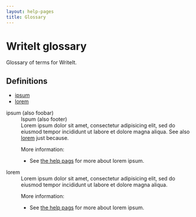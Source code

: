 ```yaml
---
layout: help-pages
title: Glossary
---
```


WriteIt glossary
====================

<p class="lead">Glossary of terms for WriteIt.</p>

<!-- one-sentence description of WriteIt -->

## Definitions

<ul class="definitions">
  <li><a href="#ipsum">ipsum</a></li>
  <li><a href="#lorem">lorem</a></li>
</ul>

<dl class="glossary">

  <dt>
    <a name="ipsum">ipsum</a> (also foobar)
  </dt>
  <dd id="help-ipsum">
    <div class="hidden-title">
      <span class="pseudo-a">Ispum</a> (also footer)
    </div>
    Lorem ipsum dolor sit amet, consectetur adipisicing elit, sed do eiusmod
    tempor incididunt ut labore et dolore magna aliqua. See also <a
    href="#lorem" class="glossary__link">lorem</a> just because.
    <div class="more-info">
      <p>More information:</p>
      <ul>
        <li>
          See <a href="{{ site.baseurl }}help/">the help pags</a> for more about
          lorem ipsum.
        </li>
      </ul>
    </div>
  </dd>

  <dt id="help-lorem">
    <a name="lorem">lorem</a>
  </dt>
  <dd id="help-dd-ipsum">
    Lorem ipsum dolor sit amet, consectetur adipisicing elit, sed do eiusmod
    tempor incididunt ut labore et dolore magna aliqua. 
    <div class="more-info">
      <p>More information:</p>
      <ul>
        <li>
          See <a href="{{ site.baseurl }}help/">the help pags</a> for more about
          lorem ipsum.
        </li>
      </ul>
    </div>
  </dd>
</dl>
